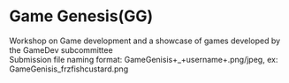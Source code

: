 # Game Genesis(GG)
Workshop on Game development and a showcase of games developed by the GameDev subcommittee\
Submission file naming format: GameGenisis+_+username+.png/jpeg, ex: GameGenisis_frzfishcustard.png
